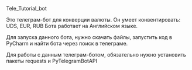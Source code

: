 Tele_Tutorial_bot

Это телеграм-бот для конверции валюты.
Он умеет конвентировать: UDS, EUR, RUB
Бота работает на Английском языке.

Для запуска данного бота, нужно скачать файлы, запустить код в PyCharm и найти бота через поиск в телеграме. 

Для работы с данным телеграм-ботом, обязательно нужно установить пакеты requests и PyTelegramBotAPI